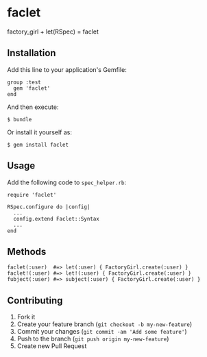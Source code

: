 # faclet

factory_girl + let(RSpec) = faclet

## Installation

Add this line to your application's Gemfile:

    group :test
      gem 'faclet'
    end

And then execute:

    $ bundle

Or install it yourself as:

    $ gem install faclet

## Usage

Add the following code to `spec_helper.rb`:

    require 'faclet'

    RSpec.configure do |config|
      ...
      config.extend Faclet::Syntax
      ...
    end

## Methods

```
faclet(:user)  #=> let(:user) { FactoryGirl.create(:user) }
faclet!(:user) #=> let!(:user) { FactoryGirl.create(:user) }
fubject(:user) #=> subject(:user) { FactoryGirl.create(:user) }
```

## Contributing

1. Fork it
2. Create your feature branch (`git checkout -b my-new-feature`)
3. Commit your changes (`git commit -am 'Add some feature'`)
4. Push to the branch (`git push origin my-new-feature`)
5. Create new Pull Request
